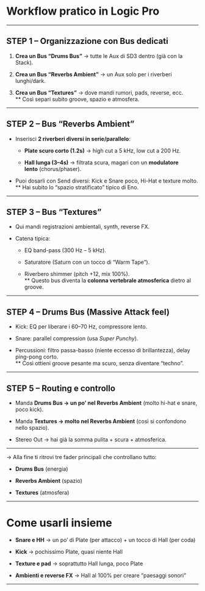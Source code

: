 # **Workflow pratico in Logic Pro** 

---

## STEP 1 – Organizzazione con Bus dedicati

1. **Crea un Bus “Drums Bus”** → tutte le Aux di SD3 dentro (già con la Stack).
    
2. **Crea un Bus “Reverbs Ambient”** → un Aux solo per i riverberi lunghi/dark.
    
3. **Crea un Bus “Textures”** → dove mandi rumori, pads, reverse, ecc.  
    ** Così separi subito groove, spazio e atmosfera.
    

---

## STEP 2 – Bus “Reverbs Ambient”

- Inserisci **2 riverberi diversi in serie/parallelo**:
    
    - **Plate scuro corto (1.2s)** → high cut a 5 kHz, low cut a 200 Hz.
        
    - **Hall lunga (3–4s)** → filtrata scura, magari con un **modulatore lento** (chorus/phaser).
        
- Puoi dosarli con Send diversi: Kick e Snare poco, Hi-Hat e texture molto.  
    ** Hai subito lo “spazio stratificato” tipico di Eno.
    

---

## STEP 3 – Bus “Textures”

- Qui mandi registrazioni ambientali, synth, reverse FX.
    
- Catena tipica:
    
    - EQ band-pass (300 Hz – 5 kHz).
        
    - Saturatore (Saturn con un tocco di “Warm Tape”).
        
    - Riverbero shimmer (pitch +12, mix 100%).  
        ** Questo bus diventa la **colonna vertebrale atmosferica** dietro al groove.
        

---

## STEP 4 – Drums Bus (Massive Attack feel)

- Kick: EQ per liberare i 60–70 Hz, compressore lento.
    
- Snare: parallel compression (usa _Super Punchy_).
    
- Percussioni: filtro passa-basso (niente eccesso di brillantezza), delay ping-pong corto.  
    ** Così ottieni groove pesante ma scuro, senza diventare “techno”.
    

---

## STEP 5 – Routing e controllo

- Manda **Drums Bus → un po’ nel Reverbs Ambient** (molto hi-hat e snare, poco kick).
    
- Manda **Textures → molto nel Reverbs Ambient** (così si confondono nello spazio).
    
- Stereo Out → hai già la somma pulita + scura + atmosferica.
    

---

-> Alla fine ti ritrovi tre fader principali che controllano tutto:

- **Drums Bus** (energia)
    
- **Reverbs Ambient** (spazio)
    
- **Textures** (atmosfera)
    


---

# Come usarli insieme

- **Snare e HH** → un po’ di Plate (per attacco) + un tocco di Hall (per coda)
    
- **Kick** → pochissimo Plate, quasi niente Hall
    
- **Texture e pad** → soprattutto Hall lunga, poco Plate
    
- **Ambienti e reverse FX** → Hall al 100% per creare “paesaggi sonori”

---